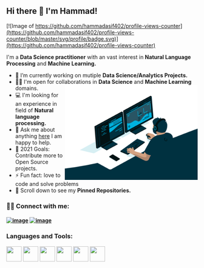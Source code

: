 ## Hi there 👋 I'm Hammad!

[![Image of https://github.com/hammadasif402/profile-views-counter](https://github.com/hammadasif402/profile-views-counter/blob/master/svg/profile/badge.svg)](https://github.com/hammadasif402/profile-views-counter)


I'm a **Data Science practitioner** with an vast interest in **Natural Language Processing** and **Machine Learning.**


* 🔭 I’m currently working on mutiple **Data Science/Analytics Projects.**         
* 🤝🏻 I'm open for collaborations in **Data Science** and **Machine Learning** domains.                                                                                                                                                                                                                      <img align="right" src= "https://raw.githubusercontent.com/sameer-patel-dev/sameer-patel-dev/main/code.gif" width="350" height="250"  />                                                                                               
* 💻 I'm looking for an experience in field of **Natural language processing.**
* 💬 Ask me about anything [here](https://www.linkedin.com/in/hammad-asif-32b54a207/) I am happy to help.
* 🥅 2021 Goals: Contribute more to Open Source projects.
* ⚡ Fun fact: love to code and solve problems
* 📌 Scroll down to see my **Pinned Repositories.**



### 🤝🏻 Connect with me:

#### [![image](https://user-images.githubusercontent.com/74875690/124563510-859c4a00-de59-11eb-9510-c4bb6151b4a8.png)](https://www.kaggle.com/hammad40241) [![image](https://user-images.githubusercontent.com/74875690/124565143-250e0c80-de5b-11eb-8a96-e57dde1f7385.png)](https://www.linkedin.com/in/hammad-asif-32b54a207/)


### Languages and Tools:
<img src= "https://user-images.githubusercontent.com/74875690/124754448-ab9e1900-df43-11eb-97e6-5f1f24b9edbf.png" width = 40 height = 40  /> <img src= "https://user-images.githubusercontent.com/74875690/124754706-f6b82c00-df43-11eb-8163-f2815c51fe39.png" height = 40 width = 40  />  <img src= "https://user-images.githubusercontent.com/74875690/124755159-747c3780-df44-11eb-9fd6-0c41669de7a8.png" height = 40 width = 40  />  <img src= "https://user-images.githubusercontent.com/74875690/124756775-48fa4c80-df46-11eb-9605-24553b12f87a.png" height = 40 width = 40  />  <img src= "https://user-images.githubusercontent.com/74875690/124758066-a773fa80-df47-11eb-91cc-370549e039e8.png" height = 40 width = 40  /> <img src= "https://user-images.githubusercontent.com/74875690/124757639-3c2a2880-df47-11eb-856d-3dc8fab4a367.png" height = 40 width = 40  />




